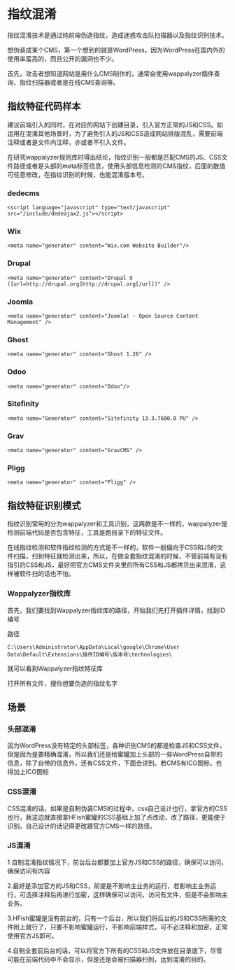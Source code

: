 # 指纹混淆

指纹混淆技术是通过纯前端伪造指纹，造成迷惑攻击队扫描器以及指纹识别技术。

想伪装成某个CMS，第一个想到的就是WordPress，因为WordPress在国内外的使用率蛮高的，而且公开的漏洞也不少。

首先，攻击者想知道网站是用什么CMS制作的，通常会使用wappalyzer插件查询、指纹扫描器或者是在线CMS查询等。

## 指纹特征代码样本

建议前端引入的同时，在对应的网站下创建目录，引入官方正常的JS和CSS。如运用在混淆其他场景时，为了避免引入的JS和CSS造成网站排版混乱，需要前端注释或者是文件内注释，亦或者不引入文件。

在研究wappalyzer规则库时得出结论，指纹识别一般都是匹配CMS的JS、CSS文件路径或者是头部的meta标签信息，使用头部信息检测的CMS指纹，后面的数值可任意修改，在指纹识别的时候，也能混淆版本号。

### dedecms

    <script language="javascript" type="text/javascript" src="/include/dedeajax2.js"></script>
    
### Wix

    <meta name="generator" content="Wix.com Website Builder"/>
    
### Drupal

    <meta name="generator" content="Drupal 9 ([url=http://drupal.org]http://drupal.org[/url])" />
    
### Joomla

    <meta name="generator" content="Joomla! - Open Source Content Management" />
    
### Ghost

    <meta name="generator" content="Ghost 1.26" />
    
### Odoo

    <meta name="generator" content="Odoo"/>
    
### Sitefinity

    <meta name="Generator" content="Sitefinity 13.3.7600.0 PU" />
    
### Grav

    <meta name="generator" content="GravCMS" />
    
### Pligg

    <meta name="generator" content="Pligg" />
    
## 指纹特征识别模式

指纹识别常用的分为wappalyzer和工具识别，这两款是不一样的，wappalyzer是检测前端代码是否包含特征，工具是跑目录下的特征文件。

在线指纹检测和软件指纹检测的方式是不一样的，软件一般偏向于CSS和JS的文件扫描，扫到特征就检测出来，所以，在做全套指纹混淆的时候，不管前端有没有指引的CSS和JS，最好把官方CMS文件夹里的所有CSS和JS都拷贝出来混淆，这样被软件扫的话也不怕。

### Wappalyzer指纹库

首先，我们要找到Wappalyzer指纹库的路径，开始我们先打开插件详情，找到ID编号

路径

    C:\Users\Administrator\AppData\Local\google\Chrome\User Data\Default\Extensions\插件ID编号\版本号\technologies\
    
就可以看到Wappalyzer指纹特征库

打开所有文件，搜你想要伪造的指纹名字

## 场景

### 头部混淆

因为WordPress没有特定的头部标签，各种识别CMS的都是检查JS和CSS文件，但是因为是要精确混淆，所以我们还是给蜜罐加上头部的一些WordPress自带的信息，除了自带的信息外，还有CSS文件，下面会讲到。若CMS有ICO图标，也得加上ICO图标

### CSS混淆

CSS混淆的话，如果是自制伪装CMS的过程中，css自己设计也行，拿官方的CSS也行，我这边就直接拿HFish蜜罐的CSS基础上加了点改动，改了路径，更能便于识别。自己设计的话记得更改跟官方CMS一样的路径。

### JS混淆

1.自制混淆指纹情况下，前台后台都要加上官方JS和CSS的路径，确保可以访问，确保访问有内容

2.最好是添加官方的JS和CSS，前提是不影响主业务的运行，若影响主业务运行，可选择注释后再进行加密，这样确保可以访问，访问有文件，但是不会影响主业务。

3.HFish蜜罐是没有前台的，只有一个后台，所以我们将后台的JS和CSS所需的文件附上就行了，只要不影响蜜罐运行，不影响前端样式，可不必注释和加密，正常使用官方JS即可。

4.自制全套前后台的话，可以将官方下所有的CSS和JS文件放在目录底下，尽管可能在前端代码中不会显示，但是还是会被扫描器扫到，达到混淆的目的。

